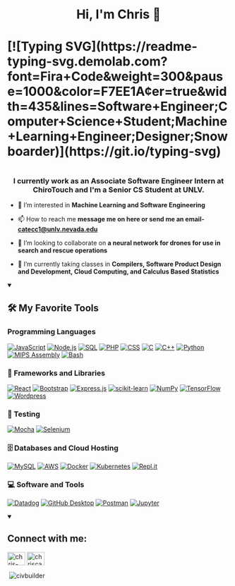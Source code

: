 <h1 align="center">Hi, I'm Chris 👋</h1>
<h1>[![Typing SVG](https://readme-typing-svg.demolab.com?font=Fira+Code&weight=300&pause=1000&color=F7EE1A&center=true&width=435&lines=Software+Engineer;Computer+Science+Student;Machine+Learning+Engineer;Designer;Snowboarder)](https://git.io/typing-svg)<h1>
<h3 align="center">I currently work as an Associate Software Engineer Intern at ChiroTouch and I'm a Senior CS Student at UNLV.</h3>

- 🔭 I’m interested in **Machine Learning and Software Engineering**

- 📫 How to reach me **message me on here or send me an email- catecc1@unlv.nevada.edu**

- 🤝 I’m looking to collaborate on **a neural network for drones for use in search and rescue operations**

- 🌱 I’m currently taking classes in **Compilers, Software Product Design and Development, Cloud Computing, and Calculus Based Statistics**

<details open>
  <summary><h2>🛠️ My Favorite Tools</h2></summary>
  <h3>Programming Languages</h3>
  <p>
    <a href="https://github.com/search?q=user%3ADenverCoder1+language%3Ajavascript"><img alt="JavaScript" src="https://img.shields.io/badge/JavaScript-F7DF1E.svg?logo=javascript&logoColor=black"></a>
    <a href="https://github.com/search?q=user%3ADenverCoder1+language%3Ajavascript"><img alt="Node.js" src="https://img.shields.io/badge/Node.js-43853D.svg?logo=node.js&logoColor=white"></a>
    <a href="https://github.com/search?q=user%3ADenverCoder1+language%3Asql"><img alt="SQL" src="https://custom-icon-badges.demolab.com/badge/SQL-025E8C.svg?logo=database&logoColor=white"></a>
      <a href="https://github.com/search?q=user%3ADenverCoder1+language%3Aphp"><img alt="PHP" src="https://img.shields.io/badge/PHP-777BB4.svg?logo=php&logoColor=white"></a>
    <a href="https://github.com/search?q=user%3ADenverCoder1+language%3Acss"><img alt="CSS" src="https://img.shields.io/badge/CSS-1572B6.svg?logo=css3&logoColor=white"></a>
          <a href="https://github.com/search?q=user%3ADenverCoder1+language%3Ac"><img alt="C" src="https://custom-icon-badges.demolab.com/badge/C-03599C.svg?logo=c-in-hexagon&logoColor=white"></a>
      <a href="https://github.com/search?q=user%3ADenverCoder1+language%3Acpp"><img alt="C++" src="https://custom-icon-badges.demolab.com/badge/C++-9C033A.svg?logo=cpp2&logoColor=white"></a>
      <a href="https://github.com/search?q=user%3ADenverCoder1+language%3Apython"><img alt="Python" src="https://img.shields.io/badge/Python-14354C.svg?logo=python&logoColor=white"></a>
  <a href="https://github.com/search?q=user%3ADenverCoder1+language%3Aassembly"><img alt="MIPS Assembly" src="https://custom-icon-badges.demolab.com/badge/Assembly-525252.svg?logo=asm-hex&logoColor=white"></a>
      <a href="https://github.com/search?q=user%3ADenverCoder1+language%3Abash"><img alt="Bash" src="https://img.shields.io/badge/Bash-121011.svg?logo=gnu-bash&logoColor=white"></a>
  </p>
  
  <h3>🧰 Frameworks and Libraries</h3>
  
  <p>      
    <a href="#"><img alt="React" src="https://img.shields.io/badge/React-20232a.svg?logo=react&logoColor=%2361DAFB"></a>
        <a href="#"><img alt="Bootstrap" src="https://img.shields.io/badge/Bootstrap-7952B3.svg?logo=bootstrap&logoColor=white"></a>
      <a href="#"><img alt="Express.js" src="https://img.shields.io/badge/Express.js-404d59.svg?logo=express&logoColor=white"></a>
      <a href="#"><img alt="scikit-learn" src="https://img.shields.io/badge/scikit--learn-%23F7931E.svg?style=for-the-badge&logo=scikit-learn&logoColor=white"></a>
      <a href="#"><img alt="NumPy" src="https://img.shields.io/badge/Numpy-013243.svg?logo=numpy&logoColor=white"></a>
      <a href="#"><img alt="TensorFlow" src="https://img.shields.io/badge/TensorFlow-FF6F00.svg?logo=TensorFlow&logoColor=white"></a>
      <a href="#"><img alt="Wordpress" src="https://img.shields.io/badge/Wordpress-21759B?logo=wordpress&logoColor=white"></a>
  </p>
  
  <h3>🧪 Testing</h3>

  <p>
      <a href="#"><img alt="Mocha" src="https://img.shields.io/badge/-mocha-%238D6748?style=for-the-badge&logo=mocha&logoColor=white"></a>
      <a href="#"><img alt="Selenium" src="https://img.shields.io/badge/-selenium-%43B02A?style=for-the-badge&logo=selenium&logoColor=white"></a>
  </p>
  
 <h3>🗄️ Databases and Cloud Hosting</h3>

  <p>
      <a href="#"><img alt="MySQL" src="https://img.shields.io/badge/MySQL-00f.svg?logo=mysql&logoColor=white"></a>
      <a href="#"><img alt="AWS" src="https://img.shields.io/badge/AWS-%23FF9900.svg?style=for-the-badge&logo=amazon-aws&logoColor=white"></a>
      <a href="#"><img alt="Docker" src="https://img.shields.io/badge/docker-%230db7ed.svg?style=for-the-badge&logo=docker&logoColor=white"></a>
      <a href="#"><img alt="Kubernetes" src="https://img.shields.io/badge/kubernetes-%23326ce5.svg?style=for-the-badge&logo=kubernetes&logoColor=white"></a>
      <a href="#"><img alt="Repl.it" src="https://img.shields.io/badge/Repl.it-0D101E.svg?logo=Replit&logoColor=white"></a>
  </p>
  
  
  <h3>💻 Software and Tools</h3>

  <p>
      <a href="#"><img alt="Datadog" src="https://img.shields.io/badge/datadog-%23632CA6.svg?style=for-the-badge&logo=datadog&logoColor=white"></a>
      <a href="#"><img alt="GitHub Desktop" src="https://img.shields.io/badge/GitHub%20Desktop-8034A9.svg?logo=github&logoColor=white"></a>
      <a href="#"><img alt="Postman" src="https://img.shields.io/badge/Postman-FF6C37?logo=postman&logoColor=white"></a>
      <a href="#"><img alt="Jupyter" src="https://img.shields.io/badge/Jupyter-F37626.svg?logo=Jupyter&logoColor=white"></a>
  </p>
</details open>
<details open> 
  <summary><h2>Connect with me:</h2></summary>
<p align="left">
<a href="https://linkedin.com/in/chris-catechis" target="blank"><img align="center" src="https://raw.githubusercontent.com/rahuldkjain/github-profile-readme-generator/master/src/images/icons/Social/linked-in-alt.svg" alt="chris-catechis" height="30" width="40" /></a>
<a href="https://instagram.com/chriscatechis" target="blank"><img align="center" src="https://raw.githubusercontent.com/rahuldkjain/github-profile-readme-generator/master/src/images/icons/Social/instagram.svg" alt="chriscatechis" height="30" width="40" /></a>
</p>
</details open> 
<p>&nbsp;<img align="center" src="https://github-readme-stats.vercel.app/api?username=civbuilder&show_icons=true&locale=en" alt="civbuilder" /></p>

